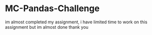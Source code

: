 # MC-Pandas-Challenge
im almost completed my assignment, i have limited time to work on this assignment but im almost done thank you 
